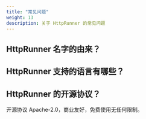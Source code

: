 ```yaml
---
title: "常见问题"
weight: 13
description: 关于 HttpRunner 的常见问题
---
```


## HttpRunner 名字的由来？

## HttpRunner 支持的语言有哪些？



## HttpRunner 的开源协议？

开源协议 Apache-2.0，商业友好，免费使用无任何限制。

